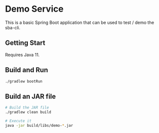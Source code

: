 # Demo Service

This is a basic Spring Boot application that can be used to test / demo the sba-cli.

## Getting Start

Requires Java 11.

## Build and Run

```bash
./gradlew bootRun
```

## Build an JAR file

```bash
# Build the JAR file
./gradlew clean build

# Execute it
java -jar build/libs/demo-*.jar
```
